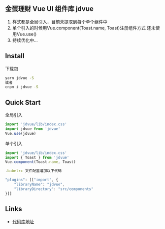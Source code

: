 ## 金蛋理财 Vue UI 组件库 jdvue

1. 样式都是全局引入，目前未提取到每个单个组件中
2. 单个引入的时候用Vue.component(Toast.name, Toast)注册组件方式  还未使用Vue.use()
3. 持续优化中...

## Install

下载包

```bash
yarn jdvue -S
或者
cnpm i jdvue -S
```

## Quick Start

全局引入

```js
import 'jdvue/lib/index.css'
import jdvue from 'jdvue'
Vue.use(jdvue)
```

单个引入

```js
import 'jdvue/lib/index.css'
import { Toast } from 'jdvue'
Vue.component(Toast.name, Toast)

.babelrc 文件配置增加以下代码

"plugins": [["import", {
    "libraryName": "jdvue",
    "libraryDirectory": "src/components"
}]]
```

## Links
- [代码库地址](https://github.com/cjm0/jdvue)
